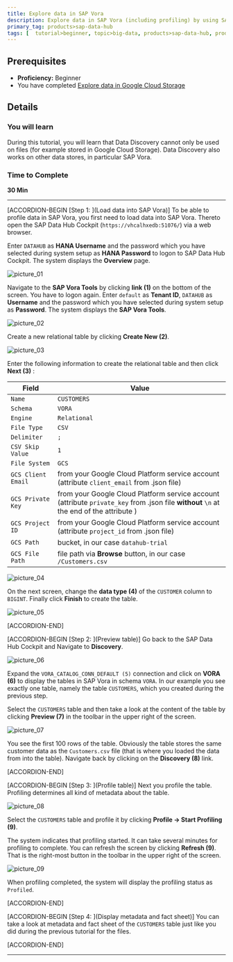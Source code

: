 ```yaml
---
title: Explore data in SAP Vora
description: Explore data in SAP Vora (including profiling) by using SAP Data Hub, trial edition.
primary_tag: products>sap-data-hub
tags: [  tutorial>beginner, topic>big-data, products>sap-data-hub, products>sap-vora ]
---
```


## Prerequisites  
 - **Proficiency:** Beginner
 - You have completed [Explore data in Google Cloud Storage](https://www.sap.com/developer/tutorials/datahub-trial-discovery-part01.html)

## Details
### You will learn  
During this tutorial, you will learn that Data Discovery cannot only be used on files (for example stored in Google Cloud Storage). Data Discovery also works on other data stores, in particular SAP Vora.

### Time to Complete
**30 Min**

---

[ACCORDION-BEGIN [Step 1: ](Load data into SAP Vora)]
To be able to profile data in SAP Vora, you first need to load data into SAP Vora. Thereto open the SAP Data Hub Cockpit (`https://vhcalhxedb:51076/`) via a web browser.

Enter `DATAHUB` as **HANA Username** and the password which you have selected during system setup as **HANA Password** to logon to SAP Data Hub Cockpit. The system displays the **Overview** page.

![picture_01](./datahub-trial-discovery-part02_01.png)  

Navigate to the **SAP Vora Tools** by clicking **link (1)** on the bottom of the screen. You have to logon again. Enter `default` as **Tenant ID**, `DATAHUB` as **Username** and the password which you have selected during system setup as **Password**. The system displays the **SAP Vora Tools**.

![picture_02](./datahub-trial-discovery-part02_02.png)  

Create a new relational table by clicking **Create New (2)**.

![picture_03](./datahub-trial-discovery-part02_03.png)  

Enter the following information to create the relational table and then click **Next (3)** :

| Field                          | Value                                                                                       |
| ------------------------------ | ------------------------------------------------------------------------------------------- |
| `Name`                         | `CUSTOMERS`                                                                                 |
| `Schema`                       | `VORA`                                                                                      |
| `Engine`                       | `Relational`                                                                                |
| `File Type`                    | `CSV`                                                                                       |
| `Delimiter`                    | `;`                                                                                         |
| `CSV Skip Value`               | `1`                                                                                         |
| `File System`                  | `GCS`                                                                                       |
| `GCS Client Email`             | from your Google Cloud Platform service account (attribute `client_email` from .json file)  |
| `GCS Private Key`              | from your Google Cloud Platform service account (attribute `private_key` from .json file **without** `\n` at the end of the attribute ) |
| `GCS Project ID`               | from your Google Cloud Platform service account (attribute `project_id` from .json file)    |
| `GCS Path`                     | bucket, in our case `datahub-trial`                                                         |
| `GCS File Path`                | file path via **Browse** button, in our case `/Customers.csv`                               |

![picture_04](./datahub-trial-discovery-part02_04.png)  

On the next screen, change the **data type (4)** of the `CUSTOMER` column to `BIGINT`. Finally click **Finish** to create the table.

![picture_05](./datahub-trial-discovery-part02_05.png)  

[ACCORDION-END]

[ACCORDION-BEGIN [Step 2: ](Preview table)]
Go back to the SAP Data Hub Cockpit and Navigate to **Discovery**.

![picture_06](./datahub-trial-discovery-part02_06.png)  

Expand the `VORA_CATALOG_CONN_DEFAULT (5)` connection and click on **VORA (6)** to display the tables in SAP Vora in schema `VORA`. In our example you see exactly one table, namely the table `CUSTOMERS`, which you created during the previous step.


Select the `CUSTOMERS` table and then take a look at the content of the table by clicking **Preview (7)** in the toolbar in the upper right of the screen.

![picture_07](./datahub-trial-discovery-part02_07.png)  

You see the first 100 rows of the table. Obviously the table stores the same customer data as the `Customers.csv` file (that is where you loaded the data from into the table). Navigate back by clicking on the **Discovery (8)** link.

[ACCORDION-END]

[ACCORDION-BEGIN [Step 3: ](Profile table)]
Next you profile the table. Profiling determines all kind of metadata about the table.

![picture_08](./datahub-trial-discovery-part02_08.png)  

Select the `CUSTOMERS` table and profile it by clicking **Profile -> Start Profiling (9)**.

The system indicates that profiling started. It can take several minutes for profiling to complete. You can refresh the screen by clicking **Refresh (9)**. That is the right-most button in the toolbar in the upper right of the screen.

![picture_09](./datahub-trial-discovery-part02_09.png)  

When profiling completed, the system will display the profiling status as `Profiled`.

[ACCORDION-END]

[ACCORDION-BEGIN [Step 4: ](Display metadata and fact sheet)]
You can take a look at metadata and fact sheet of the `CUSTOMERS` table just like you did during the previous tutorial for the files.

[ACCORDION-END]

---
